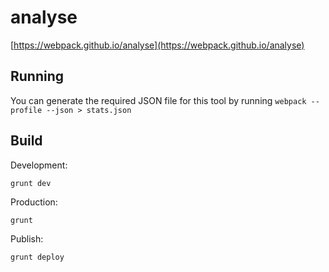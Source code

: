 # analyse

[https://webpack.github.io/analyse](https://webpack.github.io/analyse)

## Running

You can generate the required JSON file for this tool by running `webpack --profile --json > stats.json`

## Build

Development:

``` text
grunt dev
```

Production:

``` text
grunt
```

Publish:

``` text
grunt deploy
```
